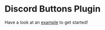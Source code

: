 # Discord Buttons Plugin

Have a look at an [example](https://github.com/SilentJungle399/discord_buttons_plugin/blob/main/examples/main.py) to get started!
